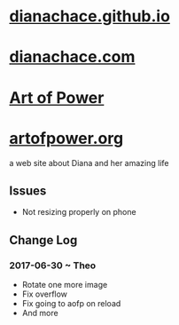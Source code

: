 # [dianachace.github.io]( https://dianachace.github.io )

# [dianachace.com]( http://dianachace.com )

# [Art of Power]( http://artofpower.com )

# [artofpower.org]( http://artofpower.org )

a web site about Diana and her amazing life


## Issues

* Not resizing properly on phone


## Change Log

### 2017-06-30 ~ Theo

* Rotate one more image
* Fix overflow
* Fix going to aofp on reload
* And more
